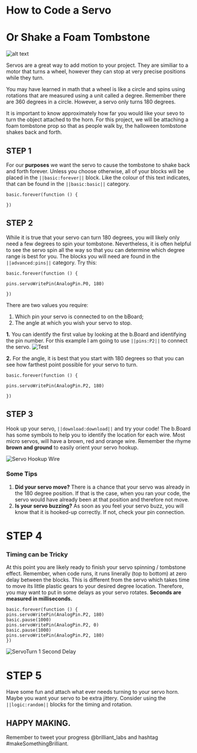 # How to Code a Servo
# Or Shake a Foam Tombstone

![alt text](https://github.com/Brilliant-Labs/bboard-tuts/blob/master/Servo%20%2B%20Tombstone/main_animation.gif "For more info: www.brilliantlabs.ca")

Servos are a great way to add motion to your project. They are similiar to a motor that turns a wheel, however they can stop at very precise positions while they turn.

You may have learned in math that a wheel is like a circle and
spins using rotations that are measured using a unit called a degree. Remember there are 360 degrees in a circle. However, a servo only turns 180 degrees.

It is important to know approximately how far you would like your sevo to turn the object attached to the horn. For this project, we will be attaching a foam tombstone prop so that
as people walk by, the halloween tombstone shakes back and forth.

## STEP 1
For our **purposes** we want the servo to cause the tombstone to shake back and forth forever. Unless you choose otherwise, all of your blocks will be placed in the ``||basic:forever||`` block. Like the colour of this text indicates, that can be found in the ``||basic:basic||`` category.

```blocks
basic.forever(function () {

})
```
## STEP 2
While it is true that your servo can turn 180 degrees, you will likely only need a few degrees to spin your tombstone. Nevertheless, it is often helpful to see the servo spin all the way so that you can determine which degree range is best for you. The blocks you will need are found in the ``||advanced:pins||`` category. Try this: 

```blocks
basic.forever(function () {

pins.servoWritePin(AnalogPin.P0, 180)

})
```
There are two values you require: 
 1. Which pin your servo is connected to on the bBoard;
 2. The angle at which you wish your servo to stop. 

**1.** You can identify the first value by looking at the b.Board and identifying the pin number. For this example I am going to use ``||pins:P2||`` to connect the servo. 
![Test](https://github.com/Brilliant-Labs/bboard-tuts/blob/master/Servo%20%2B%20Tombstone/servo_pin_number.jpeg?raw=true_)

**2.** For the angle, it is best that you start with 180 degrees so that you can see how farthest point possible for your servo to turn. 

```blocks
basic.forever(function () {

pins.servoWritePin(AnalogPin.P2, 180)

})
```
## STEP 3

Hook up your servo, ``||download:download||`` and try your code! The b.Board has some symbols to help you to identify the location for each wire. Most micro servos, will have a brown, red and orange wire. Remember the rhyme **brown and ground** to easily orient your servo hookup. 

![Servo Hookup Wire](https://github.com/Brilliant-Labs/bboard-tuts/blob/master/Servo%20%2B%20Tombstone/servo_hookup.jpg?raw=true)

### Some Tips

 1. **Did your servo move?** There is a chance that your servo was already in the 180 degree position. If that is the case, when you ran your code, the servo would have already been at that position and therefore not move. 
 2. **Is your servo buzzing?** As soon as you feel your servo buzz, you will know that it is hooked-up correctly. If not, check your pin connection. 

# STEP 4
### Timing can be Tricky
At this point you are likely ready to finish your servo spinning / tombstone effect. Remember, when code runs, it runs linerally (top to bottom) at zero delay between the blocks. This is different from the servo which takes time to move its little plastic gears to your desired degree location. Therefore, you may want to put in some delays as your servo rotates. **Seconds are measured in milliseconds.**

```blocks
basic.forever(function () {
pins.servoWritePin(AnalogPin.P2, 180)
basic.pause(1000)
pins.servoWritePin(AnalogPin.P2, 0)
basic.pause(1000)
pins.servoWritePin(AnalogPin.P2, 180)
})
```
![ServoTurn 1 Second Delay](https://github.com/Brilliant-Labs/bboard-tuts/blob/master/Servo%20%2B%20Tombstone/servo_turn.gif)

# STEP 5
Have some fun and attach what ever needs turning to your servo horn. Maybe you want your servo to be extra jittery. Consider using the ``||logic:random||`` blocks for the timing and rotation. 

## HAPPY MAKING. 
Remember to tweet your progress @brilliant_labs and hashtag #makeSomethingBrilliant.


